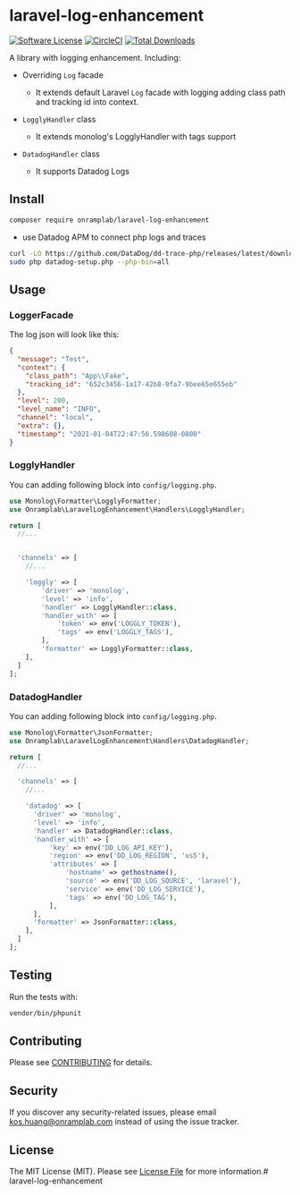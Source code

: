 # laravel-log-enhancement

[![Software License](https://img.shields.io/badge/license-MIT-brightgreen.svg?style=flat-square)](LICENSE.md)
[![CircleCI](https://circleci.com/gh/OnrampLab/laravel-log-enhancement.svg?style=shield)](https://circleci.com/gh/OnrampLab/laravel-log-enhancement)
[![Total Downloads](https://img.shields.io/packagist/dt/onramplab/laravel-log-enhancement.svg?style=flat-square)](https://packagist.org/packages/onramplab/laravel-log-enhancement)

A library with logging enhancement. Including:

- Overriding `Log` facade
  - It extends default Laravel `Log` facade with logging adding class path and tracking id into context.
- `LogglyHandler` class
  - It extends monolog's LogglyHandler with tags support

- `DatadogHandler` class
  - It supports Datadog Logs

## Install

```bash
composer require onramplab/laravel-log-enhancement
```

- use Datadog APM to connect php logs and traces
```bash
curl -LO https://github.com/DataDog/dd-trace-php/releases/latest/download/datadog-setup.php
sudo php datadog-setup.php --php-bin=all
```

## Usage

### LoggerFacade

The log json will look like this:

```json
{
  "message": "Test",
  "context": {
    "class_path": "App\\Fake",
    "tracking_id": "652c3456-1a17-42b8-9fa7-9bee65e655eb"
  },
  "level": 200,
  "level_name": "INFO",
  "channel": "local",
  "extra": {},
  "timestamp": "2021-01-04T22:47:56.598608-0800"
}
```

### LogglyHandler

You can adding following block into `config/logging.php`.

```php
use Monolog\Formatter\LogglyFormatter;
use Onramplab\LaravelLogEnhancement\Handlers\LogglyHandler;

return [
  //...


  'channels' => [
    //...

    'loggly' => [
        'driver' => 'monolog',
        'level' => 'info',
        'handler' => LogglyHandler::class,
        'handler_with' => [
            'token' => env('LOGGLY_TOKEN'),
            'tags' => env('LOGGLY_TAGS'),
        ],
        'formatter' => LogglyFormatter::class,
    ],
  ]
];

```

### DatadogHandler

You can adding following block into `config/logging.php`.

```php
use Monolog\Formatter\JsonFormatter;
use Onramplab\LaravelLogEnhancement\Handlers\DatadogHandler;

return [
  //...

  'channels' => [
    //...

    'datadog' => [
      'driver' => 'monolog',
      'level' => 'info',
      'handler' => DatadogHandler::class,
      'handler_with' => [
          'key' => env('DD_LOG_API_KEY'),
          'region' => env('DD_LOG_REGION', 'us5'),
          'attributes' => [
              'hostname' => gethostname(),
              'source' => env('DD_LOG_SOURCE', 'laravel'),
              'service' => env('DD_LOG_SERVICE'),
              'tags' => env('DD_LOG_TAG'),
          ],
      ],
      'formatter' => JsonFormatter::class,
    ],
  ]
];

```

## Testing

Run the tests with:

```bash
vendor/bin/phpunit
```

## Contributing

Please see [CONTRIBUTING](CONTRIBUTING.md) for details.

## Security

If you discover any security-related issues, please email kos.huang@onramplab.com instead of using the issue tracker.

## License

The MIT License (MIT). Please see [License File](/LICENSE.md) for more information.# laravel-log-enhancement
